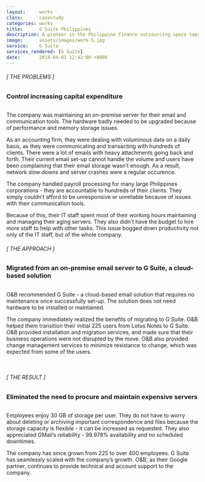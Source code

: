 ```yaml
---
layout:     works
class:      casestudy
categories: works
title:      G Suite Philippines
description: A pioneer in the Philippine finance outsourcing space taps Orange and Bronze to provide a solution to eliminate costs associated with hardware procurement
image:      assets/images/work-5.jpg
service:    G Suite
services_rendered: [G Suite]
date:       2018-04-03 12:42:00 +0800
---
```

<div class="row">
  <div class="col-12 col-lg-6">
    <H6>[ THE PROBLEMS ]</H6>
    <H3>
      Control increasing capital expenditure
    </H3>
    <img src="{{ "assets/images/hr.svg" | relative_url }}" alt="" class="hr" />
  </div>
  <div class="col-12 col-lg-6">
    <p>
      The company was maintaining an on-premise server for their email and communication tools. The hardware badly needed to be upgraded because of performance and memory storage issues.
    </p>
    <p>
      As an accounting firm, they were dealing with voluminous data on a daily basis, as they were communicating and transacting with hundreds of clients. There were a lot of emails with heavy attachments going back and forth. Their current email set-up cannot handle the volume and users have been complaining that their email storage wasn’t enough. As a result, network slow downs and server crashes were a regular occurence.
    </p>
    <p>
      The company handled payroll processing for many large Philippines corporations - they are accountable to hundreds of their clients. They simply couldn’t afford to be unresponsive or unreliable because of issues with their communication tools.
    </p>
    <p>
      Because of this, their IT staff spent most of their working hours maintaining and managing their aging servers. They also didn’t have the budget to hire more staff to help with other tasks. This issue bogged down productivity not only of the IT staff, but of the whole company.
    </p>
  </div>
</div>
<div class="row">
  <div class="col-12 col-lg-6">
    <H6>[ THE APPROACH ]</H6>
    <H3>Migrated from an on-premise email server to G Suite, a cloud-based solution</H3>
    <img src="{{ "assets/images/hr.svg" | relative_url }}" alt="" class="hr" />
  </div>
  <div class="col-12 col-lg-6">
    <p>
      O&B recommended G Suite - a cloud-based email solution that requires no maintenance once successfully set-up. The solution does not need hardware to be installed or maintained.
    </p>
    <p>
      The company immediately realized the benefits of migrating to G Suite. O&B helped them transition their initial 225 users from Lotus Notes to G Suite. O&B provided installation and migration services, and made sure that their business operations were not disrupted by the move. O&B also provided change management services to minimize resistance to change, which was expected from some of the users.
    </p>
  </div>
</div>
<div class="row">
  <div class="col-12 col-lg-6 text-center">
    <img src="{{ "assets/images/img-casestudy-5c.jpg" | relative_url }}" alt="" class="img-fluid m10" />
  </div>
  <div class="col-12 col-lg-6 text-center">
    <img src="{{ "assets/images/img-casestudy-5b.jpg" | relative_url }}" alt="" class="img-fluid m10" />
    <img src="{{ "assets/images/img-casestudy-5a.jpg" | relative_url }}" alt="" class="img-fluid m10" />
  </div>
</div>
<div class="row">
  <div class="col-12 col-lg-6">
    <H6>[ THE RESULT ]</H6>
    <H3>Eliminated the need to procure and maintain expensive servers</H3>
    <img src="{{ "assets/images/hr.svg" | relative_url }}" alt="" class="hr" />
  </div>
  <div class="col-12 col-lg-6">
    <p>
      Employees enjoy 30 GB of storage per user. They do not have to worry about deleting or archiving important correspondence and files because the storage capacity is flexible - it can be increased as requested. They also appreciated GMail’s reliability - 99.978% availability and no scheduled downtimes.
    </p>
    <p>
      The company has since grown from 225 to over 400 employees. G Suite has seamlessly scaled with the company’s growth. O&B, as their Google partner, continues to provide technical and account support to the company.
    </p>
  </div>
</div>